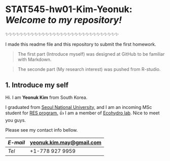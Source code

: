 # STAT545-hw01-Kim-Yeonuk: *Welcome to my repository!* 
:sparkles::sparkles::sparkles::sparkles::sparkles::sparkles::sparkles::sparkles::sparkles::sparkles::sparkles::sparkles::sparkles::sparkles::sparkles::sparkles::sparkles::sparkles::sparkles::sparkles::sparkles::sparkles::sparkles::sparkles::sparkles::sparkles::sparkles::sparkles::sparkles::sparkles::sparkles:

I made this readme file and this repository to submit the first homework. 

> The first part (Introduce myself) was designed at GitHub to be familiar with Markdown.

> The seconde part (My research interest) was pushed from R-studio.




## 1. Introduce my self

Hi. I am **Yeonuk Kim** from South Korea.

I graduated from [Seoul National University,](https://www.useoul.edu/) and I am an incoming MSc student for [RES program.](http://ires.ubc.ca/) :thumbsup: I am a member of [Ecohydro lab](http://ecohydro.ires.ubc.ca/). Nice to meet you guys.

Please see my contact info bellow.

   

  *E-mail*  | yeonuk.kim.may@gmail.com
  ----------|-------------------------
   *Tel*    |     +1-778 927 9959     

